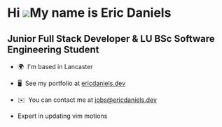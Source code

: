 Hi ![](https://user-images.githubusercontent.com/18350557/176309783-0785949b-9127-417c-8b55-ab5a4333674e.gif)My name is Eric Daniels
====================================================================================================================================

Junior Full Stack Developer & LU BSc Software Engineering Student
-----------------------------------------------------------------

* 🌍  I'm based in Lancaster
* 🖥️  See my portfolio at [ericdaniels.dev](http://ericdaniels.dev)
* ✉️  You can contact me at [jobs@ericdaniels.dev](mailto:jobs@ericdaniels.dev)

* Expert in updating vim motions
  

